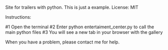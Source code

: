 Site for trailers with python.
This is just a example.
License: MIT


Instructions:

#1 Open the terminal
#2 Enter python entertaiment_center.py to call the main python files
#3 You will see a new tab in your browser with the gallery


When you have a problem, please contact me for help.
